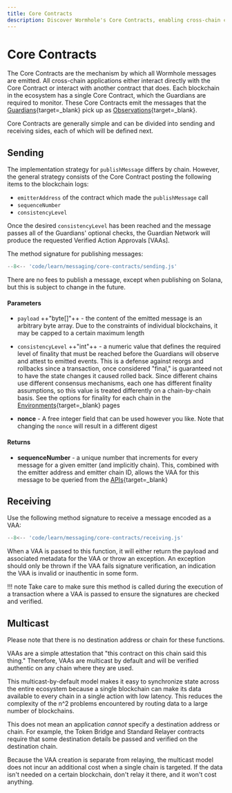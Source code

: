 ```yaml
---
title: Core Contracts
description: Discover Wormhole's Core Contracts, enabling cross-chain communication with message sending, receiving, and multicast features for efficient synchronization.
---
```


# Core Contracts

The Core Contracts are the mechanism by which all Wormhole messages are emitted. All cross-chain applications either interact directly with the Core Contract or interact with another contract that does. Each blockchain in the ecosystem has a single Core Contract, which the Guardians are required to monitor. These Core Contracts emit the messages that the [Guardians](https://github.com/learn/infrastructure/guardians/){target=_blank} pick up as [Observations](https://github.com/wormhole-foundation/wormhole-docs/pull/8/files#){target=_blank}.

Core Contracts are generally simple and can be divided into sending and receiving sides, each of which will be defined next. 

## Sending

The implementation strategy for `publishMessage` differs by chain. However, the general strategy consists of the Core Contract posting the following items to the blockchain logs:
- `emitterAddress` of the contract which made the `publishMessage` call
- `sequenceNumber`
- `consistencyLevel` 

Once the desired `consistencyLevel` has been reached and the message passes all of the Guardians' optional checks, the Guardian Network will produce the requested Verified Action Approvals [VAAs].

The method signature for publishing messages:

```js
--8<-- 'code/learn/messaging/core-contracts/sending.js'
```

There are no fees to publish a message, except when publishing on Solana, but this is subject to change in the future.

#### Parameters

- `payload` ++"byte[]"++ - the content of the emitted message is an arbitrary byte array. Due to the constraints of individual blockchains, it may be capped to a certain maximum length

- `consistencyLevel` ++"int"++ - a numeric value that defines the required level of finality that must be reached before the Guardians will observe and attest to emitted events. This is a defense against reorgs and rollbacks since a transaction, once considered "final,"  is guaranteed not to have the state changes it caused rolled back. Since different chains use different consensus mechanisms, each one has different finality assumptions, so this value is treated differently on a chain-by-chain basis. See the options for finality for each chain in the [Environments](#){target=\_blank} pages <!-- link to blockchain platforms -->

- **nonce** - A free integer field that can be used however you like. Note that changing the `nonce` will result in a different digest


#### Returns

- **sequenceNumber** - a unique number that increments for every message for a given emitter (and implicitly chain). This, combined with the emitter address and emitter chain ID, allows the VAA for this message to be queried from the [APIs](#){target=\_blank}


## Receiving

Use the following method signature to receive a message encoded as a VAA:

```js
--8<-- 'code/learn/messaging/core-contracts/receiving.js'
```

When a VAA is passed to this function, it will either return the payload and associated metadata for the VAA or throw an exception. An exception should only be thrown if the VAA fails signature verification, an indication the VAA is invalid or inauthentic in some form.

!!! note
    Take care to make sure this method is called during the execution of a transaction where a VAA is passed to ensure the signatures are checked and verified.

## Multicast

Please note that there is no destination address or chain for these functions.

VAAs are a simple attestation that "this contract on this chain said this thing." Therefore, VAAs are multicast by default and will be verified authentic on any chain where they are used.

This multicast-by-default model makes it easy to synchronize state across the entire ecosystem because a single blockchain can make its data available to every chain in a single action with low latency. This reduces the complexity of the n^2 problems encountered by routing data to a large number of blockchains.

This does not mean an application _cannot_ specify a destination address or chain. For example, the Token Bridge and Standard Relayer contracts require that some destination details be passed and verified on the destination chain.

Because the VAA creation is separate from relaying, the multicast model does not incur an additional cost when a single chain is targeted. If the data isn't needed on a certain blockchain, don't relay it there, and it won't cost anything.

